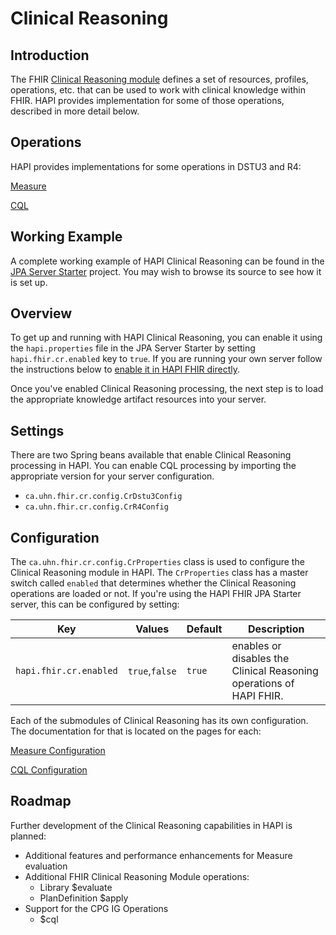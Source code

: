 # Clinical Reasoning

## Introduction

The FHIR [Clinical Reasoning module](http://www.hl7.org/fhir/clinicalreasoning-module.html) defines a set of resources,
profiles, operations, etc. that can be used to work with clinical knowledge within FHIR. HAPI provides implementation
for some of those operations, described in more detail below.

## Operations

HAPI provides implementations for some operations in DSTU3 and R4:

[Measure](measure.html)

[CQL](cql.html)

## Working Example

A complete working example of HAPI Clinical Reasoning can be found in
the [JPA Server Starter](/hapi-fhir/docs/server_jpa/get_started.html) project. You may wish to browse its source to see
how it is set up.

## Overview

To get up and running with HAPI Clinical Reasoning, you can enable it using the `hapi.properties` file in the JPA Server
Starter by setting `hapi.fhir.cr.enabled` key to `true`. If you are running your own server follow the instructions below
to [enable it in HAPI FHIR directly](#settings).

Once you've enabled Clinical Reasoning processing, the next step is to load the appropriate knowledge artifact resources
into your server.

## Settings

There are two Spring beans available that enable Clinical Reasoning processing in HAPI. You can enable CQL processing by
importing the appropriate version for your server configuration.

* `ca.uhn.fhir.cr.config.CrDstu3Config`
* `ca.uhn.fhir.cr.config.CrR4Config`

## Configuration

The `ca.uhn.fhir.cr.config.CrProperties` class is used to configure the Clinical Reasoning module in HAPI.
The `CrProperties` class has a master switch called `enabled` that determines whether the Clinical Reasoning operations
are loaded or not. If you're using the HAPI FHIR JPA Starter server, this can be configured by setting:

| Key | Values           | Default                                                             | Description |
|------------------------|------------------|---------------------------------------------------------------------|-------------|
| `hapi.fhir.cr.enabled` | `true`,`false`   |`true`    | enables or disables the Clinical Reasoning operations of HAPI FHIR.  |


Each of the submodules of Clinical Reasoning has its own configuration. The documentation for that is located on the
pages for each:

[Measure Configuration](measure.html#configuration)

[CQL Configuration](cql.html#configuration)

## Roadmap

Further development of the Clinical Reasoning capabilities in HAPI is planned:

* Additional features and performance enhancements for Measure evaluation
* Additional FHIR Clinical Reasoning Module operations:
   * Library $evaluate
   * PlanDefinition $apply
* Support for the CPG IG Operations
   * $cql
